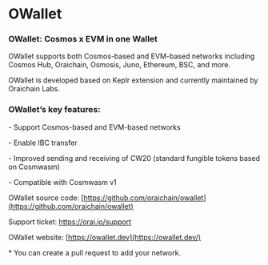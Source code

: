 # OWallet

### OWallet: Cosmos x EVM in one Wallet

OWallet supports both Cosmos-based and EVM-based networks including Cosmos Hub, Oraichain, Osmosis, Juno, Ethereum, BSC, and more.

OWallet is developed based on Keplr extension and currently maintained by Oraichain Labs.

### OWallet’s key features:

\- Support Cosmos-based and EVM-based networks

\- Enable IBC transfer

\- Improved sending and receiving of CW20 (standard fungible tokens based on Cosmwasm)

\- Compatible with Cosmwasm v1

OWallet source code: [https://github.com/oraichain/owallet](https://github.com/oraichain/owallet)

Support ticket: [https://orai.io/support ](https://orai.io/support)

OWallet website: [https://owallet.dev](https://owallet.dev/)

\* You can create a pull request to add your network.
